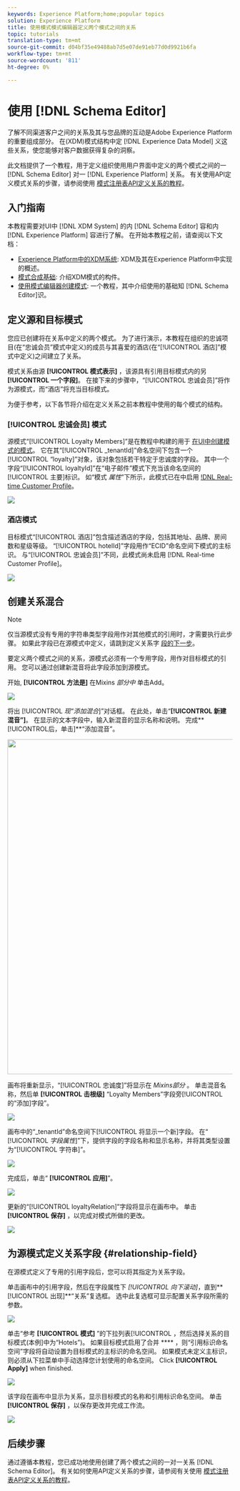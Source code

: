 ```yaml
---
keywords: Experience Platform;home;popular topics
solution: Experience Platform
title: 使用模式模式编辑器定义两个模式之间的关系
topic: tutorials
translation-type: tm+mt
source-git-commit: d04bf35e49488ab7d5e07de91eb77d0d9921b6fa
workflow-type: tm+mt
source-wordcount: '811'
ht-degree: 0%

---
```



# 使用 [!DNL Schema Editor]

了解不同渠道客户之间的关系及其与您品牌的互动是Adobe Experience Platform的重要组成部分。 在(XDM)模式结构中定 [!DNL Experience Data Model] 义这些关系，使您能够对客户数据获得复杂的洞察。

此文档提供了一个教程，用于定义组织使用用户界面中定义的两个模式之间的一 [!DNL Schema Editor] 对一 [!DNL Experience Platform] 关系。 有关使用API定义模式关系的步骤，请参阅使用 [模式注册表API定义关系的教程](relationship-api.md)。

## 入门指南

本教程需要对UI中 [!DNL XDM System] 的内 [!DNL Schema Editor] 容和内 [!DNL Experience Platform] 容进行了解。 在开始本教程之前，请查阅以下文档：

* [Experience Platform中的XDM系统](../home.md): XDM及其在Experience Platform中实现的概述。
* [模式合成基础](../schema/composition.md): 介绍XDM模式的构件。
* [使用模式编辑器创建模式](create-schema-ui.md): 一个教程，其中介绍使用的基础知 [!DNL Schema Editor]识。

## 定义源和目标模式

您应已创建将在关系中定义的两个模式。 为了进行演示，本教程在组织的忠诚项目(在“忠诚会员”模式中定义)的成员与其喜爱的酒店(在“[!UICONTROL 酒店]”模式中定义)之间建立了关系。

模式关系由源 **[!UICONTROL 模式表示]** ，该源具有引用目标模式内的另 **[!UICONTROL 一个字段]**。 在接下来的步骤中，“[!UICONTROL 忠诚会员]”将作为源模式，而“酒店”将充当目标模式。

为便于参考，以下各节将介绍在定义关系之前本教程中使用的每个模式的结构。

### [!UICONTROL 忠诚会员] 模式

源模式“[!UICONTROL Loyalty Members]”是在教程中构建的用于 [在UI中创建模式的模式](create-schema-ui.md)。 它在其“[!UICONTROL \_tenantId]”命名空间下包含一个[!UICONTROL “loyalty]”对象，该对象包括若干特定于忠诚度的字段。 其中一个字段“[!UICONTROL loyaltyId]”在“电子邮件”模式下充当该命名空间的[!UICONTROL 主要]标识。 如“模式 _属性_”下所示，此模式已在中启用 [!DNL Real-time Customer Profile](../../profile/home.md)。

![](../images/tutorials/relationship/loyalty-members.png)

### 酒店模式

目标模式“[!UICONTROL 酒店]”包含描述酒店的字段，包括其地址、品牌、房间数和星级等级。 “[!UICONTROL hotelId]”字段用作“ECID”命名空间下模式的主标识。 与“[!UICONTROL 忠诚会员]”不同，此模式尚未启用 [!DNL Real-time Customer Profile]。

![](../images/tutorials/relationship/hotels.png)

## 创建关系混合

>[!NOTE]
>
>仅当源模式没有专用的字符串类型字段用作对其他模式的引用时，才需要执行此步骤。 如果此字段已在源模式中定义，请跳到定义关系字 [段的下一步](#relationship-field)。

要定义两个模式之间的关系，源模式必须有一个专用字段，用作对目标模式的引用。 您可以通过创建新混音将此字段添加到源模式。

开始, **[!UICONTROL 方法是]** 在Mixins _部分中_ 单击Add。

![](../images/tutorials/relationship/loyalty-add-mixin.png)

将出 [!UICONTROL _现“添加混合&#x200B;_]”对话框。 在此处，单击“**[!UICONTROL &#x200B;新建混音”]**。 在显示的文本字段中，输入新混音的显示名称和说明。 完成**[!UICONTROL &#x200B;后，单击&#x200B;]**“添加混音”。

<img src="../images/tutorials/relationship/loyalty-create-new-mixin.png" width="750"><br>

画布将重新显示，“[!UICONTROL 忠诚度]”将显示在 _Mixins部分_ 。 单击混音名称，然后单 **[!UICONTROL 击根级]** “Loyalty Members”字段旁[!UICONTROL 的“添加]字段”。

![](../images/tutorials/relationship/loyalty-add-field.png)

画布中的“\_tenantId”命名空间下[!UICONTROL 将显示一个新]字段。 在“ [!UICONTROL _字段属性&#x200B;_]”下，提供字段的字段名称和显示名称，并将其类型设置为“[!UICONTROL 字符串]”。

![](../images/tutorials/relationship/relationship-field-details.png)

完成后，单击“ **[!UICONTROL 应用]**”。

![](../images/tutorials/relationship/relationship-field-apply.png)

更新的“[!UICONTROL loyaltyRelation]”字段将显示在画布中。 单击 **[!UICONTROL 保存]** ，以完成对模式所做的更改。

![](../images/tutorials/relationship/relationship-field-save.png)

## 为源模式定义关系字段 {#relationship-field}

在源模式定义了专用的引用字段后，您可以将其指定为关系字段。

单击画布中的引用字段，然后在字段属性下 _[!UICONTROL 向下滚动]_，直到**[!UICONTROL &#x200B;出现&#x200B;]**“关系”复选框。 选中此复选框可显示配置关系字段所需的参数。

![](../images/tutorials/relationship/relationship-checkbox.png)

单击“参考 **[!UICONTROL 模式]** ”的下拉列表[!UICONTROL ，然后选择关系的目标模式(本例]中为“Hotels”)。 如果目标模式启用了合并 **** ，则“引用标识命名空间”字段将自动设置为目标模式的主标识的命名空间。 如果模式未定义主标识，则必须从下拉菜单中手动选择您计划使用的命名空间。 Click **[!UICONTROL Apply]** when finished.

![](../images/tutorials/relationship/reference-schema-id-namespace.png)

该字段在画布中显示为关系，显示目标模式的名称和引用标识命名空间。 单击 **[!UICONTROL 保存]** ，以保存更改并完成工作流。

![](../images/tutorials/relationship/relationship-save.png)

## 后续步骤

通过遵循本教程，您已成功地使用创建了两个模式之间的一对一关系 [!DNL Schema Editor]。 有关如何使用API定义关系的步骤，请参阅有关使用 [模式注册表API定义关系的教程](relationship-api.md)。
